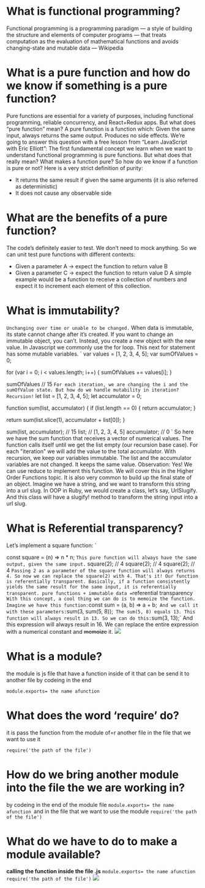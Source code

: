# What is functional programming?
Functional programming is a programming paradigm — a style of building the structure and elements of computer programs — that treats computation as the evaluation of mathematical functions and avoids changing-state and mutable data — Wikipedia
# What is a pure function and how do we know if something is a pure function?
Pure functions are essential for a variety of purposes, including functional programming, reliable concurrency, and React+Redux apps. But what does “pure function” mean?
A pure function is a function which:
Given the same input, always returns the same output.
Produces no side effects.
We’re going to answer this question with a free lesson from “Learn JavaScript with Eric Elliott”:
The first fundamental concept we learn when we want to understand functional programming is pure functions. But what does that really mean? What makes a function pure?
So how do we know if a function is pure or not? Here is a very strict definition of purity:
- It returns the same result if given the same arguments (it is also referred as deterministic)
- It does not cause any observable side 
# What are the benefits of a pure function?
The code’s definitely easier to test. We don’t need to mock anything. So we can unit test pure functions with different contexts:
+ Given a parameter A → expect the function to return value B
+ Given a parameter C → expect the function to return value D
A simple example would be a function to receive a collection of numbers and expect it to increment each element of this collection.
# What is immutability?
`Unchanging over time or unable to be changed.`
When data is immutable, its state cannot change after it’s created. If you want to change an immutable object, you can’t. Instead, you create a new object with the new value.
In Javascript we commonly use the for loop. This next for statement has some mutable variables.
`
var values = [1, 2, 3, 4, 5];
var sumOfValues = 0;

for (var i = 0; i < values.length; i++) {
  sumOfValues += values[i];
}

sumOfValues // 15
`
For each iteration, we are changing the i and the sumOfValue state. But how do we handle mutability in iteration? Recursion!
`
let list = [1, 2, 3, 4, 5];
let accumulator = 0;

function sum(list, accumulator) {
  if (list.length == 0) {
    return accumulator;
  }

  return sum(list.slice(1), accumulator + list[0]);
}

sum(list, accumulator); // 15
list; // [1, 2, 3, 4, 5]
accumulator; // 0
`
So here we have the sum function that receives a vector of numerical values. The function calls itself until we get the list empty (our recursion base case). For each "iteration" we will add the value to the total accumulator.
With recursion, we keep our variables immutable. The list and the accumulator variables are not changed. It keeps the same value.
Observation: Yes! We can use reduce to implement this function. We will cover this in the Higher Order Functions topic.
It is also very common to build up the final state of an object. Imagine we have a string, and we want to transform this string into a url slug.
In OOP in Ruby, we would create a class, let’s say, UrlSlugify. And this class will have a slugify! method to transform the string input into a url slug.
# What is Referential transparency?
Let’s implement a square function:
`

const square = (n) => n * n;
`
This pure function will always have the same output, given the same input.
`
square(2); // 4
square(2); // 4
square(2); // 4
`
Passing 2 as a parameter of the square function will always returns 4. So now we can replace the square(2) with 4. That's it! Our function is referentially transparent.
Basically, if a function consistently yields the same result for the same input, it is referentially transparent.
pure functions + immutable data = `referential transparency`
With this concept, a cool thing we can do is to memoize the function. Imagine we have this function:`const sum = (a, b) => a + b;`
And we call it with these parameters:`sum(3, sum(5, 8));`
The sum(5, 8) equals 13. This function will always result in 13. So we can do this:`sum(3, 13);`
And this expression will always result in 16. We can replace the entire expression with a numerical constant and ~~memoize~~ it.
![](https://www.rokkey.com/static/25e3f50e6e9b2ffc6fb5e4d2a1327828/2bef9/node.js-use-cases.png)
# What is a module?
the module is js file that have a function inside of it that can be send it to another file by codeing in the end 

`module.exports= the name afunction `

# What does the word ‘require’ do?
it is pass the function from the module of=r another file in the file that we want to use it 

`require('the path of the file')`
# How do we bring another module into the file the we are working in?
by codeing in the end of the  module file 
`module.exports= the name afunction `and in the file that we want to use the module `require('the path of the file')`


# What do we have to do to make a module available?
**calling the function inside the file .js**
`module.exports= the name afunction `
`require('the path of the file')`
![](https://miro.medium.com/max/2000/1*fQyEyu_9upvynA4REV3bsw.png)
